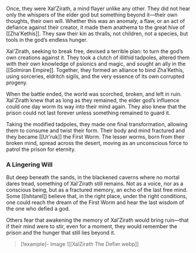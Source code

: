 Once, they were Xal’Zirath, a mind flayer unlike any other. They did not hear only the whispers of the elder god but something beyond it—their own thoughts, their own will. Whether this was an anomaly, a flaw, or an act of defiance against their creator, it made them anathema to the great hive of [[Zha'Kethis]]. They saw their kin as thralls, not children, not a species, but tools in the god’s endless hunger.

Xal’Zirath, seeking to break free, devised a terrible plan: to turn the god’s own creations against it. They took a clutch of illithid tadpoles, altered them with their own knowledge of psionics and magic, and sought an ally in the [[Solmiran Empire]]. Together, they formed an alliance to bind Zha’Kethis, using sorceries, eldritch sigils, and the very essence of its own corrupted progeny.

When the battle ended, the world was scorched, broken, and left in ruin. Xal’Zirath knew that as long as they remained, the elder god’s influence could one day worm its way into their mind again. They also knew that the prison could not last forever unless something remained to guard it.

Taking the modified tadpoles, they made one final transformation, allowing them to consume and twist their form. Their body and mind fractured and they became [[Ur'ruk]] the First Worm. The lesser worms, born from their broken mind, spread across the desert, moving as an unconscious force to patrol the prison for eternity.

### **A Lingering Will**

But deep beneath the sands, in the blackened caverns where no mortal dares tread, something of Xal’Zirath still remains. Not as a voice, nor as a conscious being, but as a fractured memory, an echo of the last free mind. Some [[Ishtarel]] believe that, in the right place, under the right conditions, one could reach the dream of the First Worm and hear the last wisdom of the one who defied a god.

Others fear that awakening the memory of Xal’Zirath would bring ruin—that if their mind were to stir, even for a moment, they would remember the prison and the hunger that still lies beyond it.

> [!example]- Image
> ![[XalZirath The Defier.webp]]